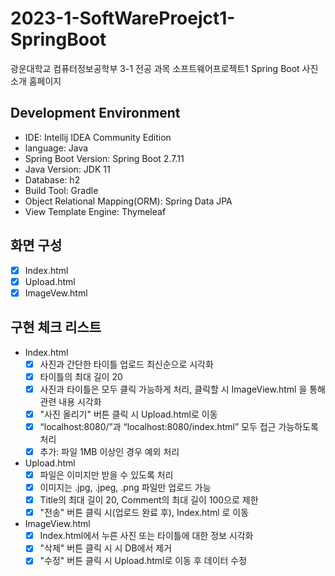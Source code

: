 # 2023-1-SoftWareProejct1-SpringBoot
광운대학교 컴퓨터정보공학부 3-1 전공 과목 소프트웨어프로젝트1 Spring Boot 사진 소개 홈페이지

## Development Environment
- IDE: Intellij IDEA Community Edition
- language: Java
- Spring Boot Version: Spring Boot 2.7.11
- Java Version: JDK 11
- Database: h2
- Build Tool: Gradle
- Object Relational Mapping(ORM): Spring Data JPA
- View Template Engine: Thymeleaf

## 화면 구성
- [x] Index.html
- [x] Upload.html
- [x] ImageVew.html

## 구현 체크 리스트
- Index.html
    - [x] 사진과 간단한 타이틀 업로드 최신순으로 시각화
    - [x] 타이틀의 최대 길이 20
    - [x] 사진과 타이틀은 모두 클릭 가능하게 처리, 클릭할 시 ImageView.html 을 통해 관련 내용 시각화
    - [x] "사진 올리기" 버튼 클릭 시 Upload.html로 이동
    - [x] “localhost:8080/”과 “localhost:8080/index.html” 모두 접근 가능하도록 처리
    - [x] 추가: 파일 1MB 이상인 경우 예외 처리
  
- Upload.html
    - [x] 파일은 이미지만 받을 수 있도록 처리
    - [x] 이미지는 .jpg, .jpeg, .png 파일만 업로드 가능
    - [x] Title의 최대 길이 20, Comment의 최대 길이 100으로 제한
    - [x] "전송" 버튼 클릭 시(업로드 완료 후), Index.html 로 이동
  
- ImageView.html
    - [x] Index.html에서 누른 사진 또는 타이틀에 대한 정보 시각화
    - [x] "삭제" 버튼 클릭 시 시 DB에서 제거
    - [x] "수정" 버튼 클릭 시 Upload.html로 이동 후 데이터 수정
